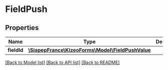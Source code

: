 # FieldPush

## Properties
Name | Type | Description | Notes
------------ | ------------- | ------------- | -------------
**fieldId** | [**\SiapepFrance\KizeoForms\Model\FieldPushValue**](FieldPushValue.md) |  | [optional] 

[[Back to Model list]](../README.md#documentation-for-models) [[Back to API list]](../README.md#documentation-for-api-endpoints) [[Back to README]](../README.md)

